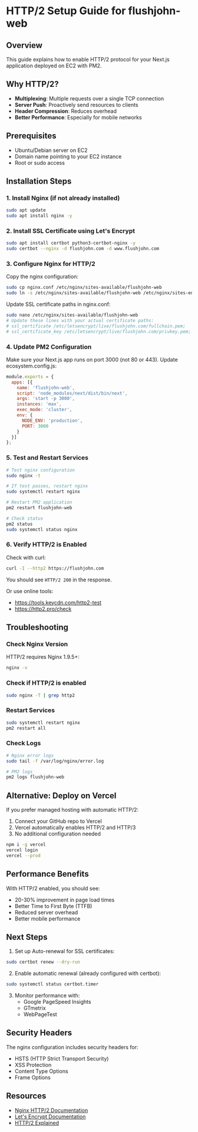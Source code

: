 # HTTP/2 Setup Guide for flushjohn-web

## Overview
This guide explains how to enable HTTP/2 protocol for your Next.js application deployed on EC2 with PM2.

## Why HTTP/2?
- **Multiplexing**: Multiple requests over a single TCP connection
- **Server Push**: Proactively send resources to clients
- **Header Compression**: Reduces overhead
- **Better Performance**: Especially for mobile networks

## Prerequisites
- Ubuntu/Debian server on EC2
- Domain name pointing to your EC2 instance
- Root or sudo access

## Installation Steps

### 1. Install Nginx (if not already installed)
```bash
sudo apt update
sudo apt install nginx -y
```

### 2. Install SSL Certificate using Let's Encrypt
```bash
sudo apt install certbot python3-certbot-nginx -y
sudo certbot --nginx -d flushjohn.com -d www.flushjohn.com
```

### 3. Configure Nginx for HTTP/2

Copy the nginx configuration:
```bash
sudo cp nginx.conf /etc/nginx/sites-available/flushjohn-web
sudo ln -s /etc/nginx/sites-available/flushjohn-web /etc/nginx/sites-enabled/
```

Update SSL certificate paths in nginx.conf:
```bash
sudo nano /etc/nginx/sites-available/flushjohn-web
# Update these lines with your actual certificate paths:
# ssl_certificate /etc/letsencrypt/live/flushjohn.com/fullchain.pem;
# ssl_certificate_key /etc/letsencrypt/live/flushjohn.com/privkey.pem;
```

### 4. Update PM2 Configuration

Make sure your Next.js app runs on port 3000 (not 80 or 443). Update ecosystem.config.js:

```javascript
module.exports = {
  apps: [{
    name: 'flushjohn-web',
    script: 'node_modules/next/dist/bin/next',
    args: 'start -p 3000',
    instances: 'max',
    exec_mode: 'cluster',
    env: {
      NODE_ENV: 'production',
      PORT: 3000
    }
  }]
};
```

### 5. Test and Restart Services

```bash
# Test nginx configuration
sudo nginx -t

# If test passes, restart nginx
sudo systemctl restart nginx

# Restart PM2 application
pm2 restart flushjohn-web

# Check status
pm2 status
sudo systemctl status nginx
```

### 6. Verify HTTP/2 is Enabled

Check with curl:
```bash
curl -I --http2 https://flushjohn.com
```

You should see `HTTP/2 200` in the response.

Or use online tools:
- https://tools.keycdn.com/http2-test
- https://http2.pro/check

## Troubleshooting

### Check Nginx Version
HTTP/2 requires Nginx 1.9.5+:
```bash
nginx -v
```

### Check if HTTP/2 is enabled
```bash
sudo nginx -T | grep http2
```

### Restart Services
```bash
sudo systemctl restart nginx
pm2 restart all
```

### Check Logs
```bash
# Nginx error logs
sudo tail -f /var/log/nginx/error.log

# PM2 logs
pm2 logs flushjohn-web
```

## Alternative: Deploy on Vercel

If you prefer managed hosting with automatic HTTP/2:
1. Connect your GitHub repo to Vercel
2. Vercel automatically enables HTTP/2 and HTTP/3
3. No additional configuration needed

```bash
npm i -g vercel
vercel login
vercel --prod
```

## Performance Benefits

With HTTP/2 enabled, you should see:
- 20-30% improvement in page load times
- Better Time to First Byte (TTFB)
- Reduced server overhead
- Better mobile performance

## Next Steps

1. Set up Auto-renewal for SSL certificates:
```bash
sudo certbot renew --dry-run
```

2. Enable automatic renewal (already configured with certbot):
```bash
sudo systemctl status certbot.timer
```

3. Monitor performance with:
   - Google PageSpeed Insights
   - GTmetrix
   - WebPageTest

## Security Headers

The nginx configuration includes security headers for:
- HSTS (HTTP Strict Transport Security)
- XSS Protection
- Content Type Options
- Frame Options

## Resources

- [Nginx HTTP/2 Documentation](https://nginx.org/en/docs/http/ngx_http_v2_module.html)
- [Let's Encrypt Documentation](https://letsencrypt.org/getting-started/)
- [HTTP/2 Explained](https://daniel.haxx.se/http2/)

